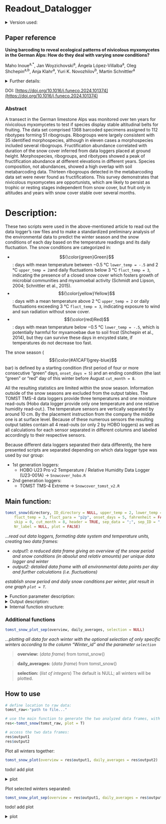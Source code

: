 # Readout_Datalogger
<details>
	
<summary> Version used: </summary> 

R (4.3.0, 2023-04-21)

Packages needed: 
- Pacman: (0.5.1)
- ggplot2: (2.3.4.2)
- lubridate: (1.9.2)
- ggnewscale: (0.4.9)
- dplyr: (1.1.2)
- glue: (1.6.2)
</details>

## Paper reference

**Using barcoding to reveal ecological patterns of nivicolous myxomycetes in the German Alps: 
How do they deal with varying snow conditions?**

Maho Inoue<sup>a,*</sup>, Jan Woyzichovski<sup>a</sup>, Ángela López-Villalba<sup>a</sup>, Oleg Shchepin<sup>a,b</sup>, Anja Klahr<sup>a</sup>, Yuri K. Novozhilov<sup>b</sup>, Martin Schnittler<sup>a</sup>

<details>
<summary>Further details: </summary>

<sup>*</sup>
	Corresponding author

<sup>a</sup>
	Institute of Botany and Landscape Ecology, University Greifswald, Greifswald, Germany
 
<sup>b</sup>
	V.L. Komarov Botanical Institute of the Russian Academy of Sciences, St. Petersburg, Russia

*Received 6 March 2024, Revised 1 July 2024, Accepted 9 July 2024, Available online 16 July 2024, Version of Record 16 July 2024.*

published in: Fungal Ecology, Volume 71, 2024, 101374, ISSN 1754-5048
</details>

DOI: [https://doi.org/10.1016/j.funeco.2024.101374](https://doi.org/10.1016/j.funeco.2024.101374)

### Abstract

A transect in the German limestone Alps was monitored over ten years for nivicolous myxomycetes to test if species display stable altitudinal belts for fruiting. The data set comprised 1368 barcoded specimens assigned to 112 ribotypes forming 51 ribogroups. Ribogroups were largely consistent with 35 identified morphospecies, although in eleven cases a morphospecies included several ribogroups. Fructification abundance correlated with duration of the snow cover inferred from data loggers placed at ground height. Morphospecies, ribogroups, and ribotypes showed a peak of fructification abundance at different elevations in different years. Species composition, not abundances, showed a high overlap with soil metabarcoding data. Thirteen ribogroups detected in the metabarcoding data set were never found as fructifications. This survey demonstrates that nivicolous myxomycetes are opportunists, which are likely to persist as trophic or resting stages independent from snow cover, but fruit only in altitudes and years with snow cover stable over several months.

# Description:

These two scripts were used in the above-mentioned article to read out the data logger’s raw files and to make a standardized preliminary analysis of the environmental data to predict the winter season and the snow conditions of each day based on the temperature readings and its daily fluctuation. 
The snow conditions are categorized in:
-	$${\color{green}Green}$$: days with mean temperature between −0.5 °C `lower_temp = -.5` and 2 °C `upper_temp = 2`and daily fluctuations below 3 °C `fluct_temp = 3`, indicating the presence of a closed snow cover which fosters growth of microbial communities and myxamoebal activity (Schmidt and Lipson, 2004; Schnittler et al., 2015).
-	$${\color{yellow}Yellow}$$: days with a mean temperature above 2 °C `upper_temp = 2` or daily fluctuations exceeding 3 °C `fluct_temp = 3`, indicating exposure to wind and sun radiation without snow cover.
-	$${\color{red}Red}$$: days with mean temperature below −0.5 °C  `lower_temp = -.5`, which is potentially harmful for myxamoebae due to soil frost (Shchepin et al., 2014), but they can survive these days in encysted state, if temperatures do not decrease too fast.
  
The snow season ($${\color{#A1CAF1}grey-blue}$$ bar) is defined by a starting condition (first period of four or more consecutive “green” days, `onset_days = 5`) and an ending condition (the last “green” or “red” day of this winter before August  `cut_month = 8`.

All the resulting statistics are limited within the snow season. Information outside of the snow seasons are excluded from the output tables.
The TOMST TMS-4 data loggers provide three temperatures and one moisture read-outs (Hobo data logger provide only one temperature and one relative humidity read-out.). The temperature sensors are vertically separated by around 10 cm. By the placement instruction from the company the middle one is at surface level. Because of these numerous sensors the resulting output tables contain all 4 read-outs (or only 2 by HOBO loggers) as well as all calculations for each sensor separated in different columns and labeled accordingly to their respective sensors.

Because different data loggers separated their data differently, the here presented scripts are separated depending on which data logger type was used by our group: 
-	1st generation loggers:
	-	HOBO U23 Pro v2 Temperature / Relative Humidity Data Logger (U23-001A) 
	&rarr;	`Snowcover_hobo.R`
-	2nd generation loggers:  
	-	TOMST TMS-4 Extreme 
	&rarr; 	`Snowcover_tomst_v2.R`


## Main function:

```R
tomst_snow(directory, ID_directory = NULL, upper_temp = 2, lower_temp = -.5, 
	fluct_temp = 3, fluct_para = "p2p", onset_days = 5, fahrenheit = FALSE,
	skip = 0, cut_month = 8, header = TRUE, sep_data = ";", sep_ID = ",", cover = NULL,
	Nr_label = NULL, plot = FALSE)
```

_…read out data loggers, formating date system and temperature units, creating two data frames:_
- _output1: a reduced data frame giving an overview of the snow period and snow conditions (in absolut and relativ amounts) per unique data logger and winter_
- _output2: detailed data frame with all environmental data points per day and further calculations (i.e. fluctuations)_
  
_establish snow period and daily snow conditions per winter, plot result in one graph `plot = T`._

<details>
<summary>Function parameter description:</summary>
	asd
	asf
	saf
</details>

<details>
<summary>Output description:</summary>
	
#### Output1:
 
#### Output2:

</details>

<details>
	
<summary>Internal function structure:</summary>

These are the internal function that the main function uses to analyze the raw files and generate the two output data frames. The internal function are used in order  of appearance.

```R
temp-prep(directory, ID_directory = NULL, sep_ID = ",", cover = NULL, Nr_label = NULL)
```

_…creating a template data frame filled with the ID number and, if possible, cover type and alternative unique name._

> **directory:** (_string of characters_) path to .csv-file 

> **ID_directory:** (_string of characters_) path to supplementary .csv-file. The default is NULL; it will not be used if set to NULL.
> 	A separate .csv file from the .csv file containing the environment data can be provided to extract the cover label and/or an alternative
> 	label name. The unique ID (serial number on the data logger) has to be provided in this supplementary file to assign the correct cover and/or label names.
> 	Header structure of .csv file: ID, Cover, Logger_Nr. (order is irrelevant)

> **sep_ID:** (_string of characters_) separation character to be used during reading in the supplementary .csv file. The default is “,”.

> **cover:** (_string of characters_) information on whether the logger was placed covered by trees or shrubs (close) or openly without any obstructions above it (open). The default is NULL; it will not be used if set to NULL. 

> **Nr_label:** (_string of characters_) The default is NULL; it will not be used if set to NULL. An alternative form to assign the data to a unique name.

```R
read_in_tomst(directory, sep_data = ";", header = TRUE, skip = 0, fahrenheit = FALSE)
```

_…read the TOMST .csv file, select the relevant columns by position, determine and unify the date system over the data frame, convert temperature units to Celsius or Fahrenheit, 
	directory: (string of characters) path to .csv-file_
 
> **sep_data:** (_string of characters_) separation character to be used during reading in the .csv file. The default is ”;”.

> **header:** (_boolean_) Whether the first row is used for setting the column titles. The default
is TRUE.

> **skip:** (_integer_) defines how many top rows in the .csv file should be ignored.  The default
is 0.

> **fahrenheit:** (_boolean_) an internal function that converts given data from Fahrenheit to Celsius. The
default is FALSE.

```R
avg_dataframe(data, temp, cover = NULL, Nr_label = NULL, cut_month = 8)
```

_…creating the data frame “daily average” by aggregating the TOMST data per day, introducing the column “Winter” and “Winter_id”: 
The "Winter" column is assigned a unique identifier for each winter season. A winter is defined as the period between the appearance of the month specified by the parameter "cut_month" in one year and the subsequent appearance of the same month in the following year. The column “Winter_id” represents the same information as the “Winter”-column but as an integer value, starting with 1._

> **data:** (_data frame_) data frame coming from the function read_in_tomst()

> **temp:** (_data frame_) data frame coming from the function temp-prep()

> **cover:** see function temp-prep()

> **Nr_label:** see function temp-prep()

> **cut_month:** (_integer_) separator to determine each year's winter season. The
default is 8, with the first day in August the next winter starts.

```R
avg_fluct(data, daily_averages, fluct_para = "p2p")
```

_…calculating for the temperature columns the daily deviation based on different formulas or approaches._
	
> **data:** (_data frame_) from avg_dataframe()
	
> **daily_averages:** (_data frame_) from avg_dataframe()

> **fluct_para:** (_string of characters_) determining which deviation formula should be used:
> - standard deviation (“sd”),
> - variance (“var”),
> - the maximum difference from the mean (“p2x”),
> - the difference between maximum and minimum reached value (“p2p”),
> - the sum of difference to mean (“sd2x”),
> - the sum of difference to zero degree celsius (“sd2z”),
> - or all of the above (“all”).
> 
> Those deviations or fluctuations are later used to determine the daily snow condition. The default is “p2p”.

```R
avg_conditions(daily_averages, upper_temp = 2, lower_temp = -.5, fluct_temp = 3)
```

_…determining the daily snow condition for each temperature column based on the fluctuations and function parameters. Three different snow conditions can be classified:_
- _no snow: the average temperature is above “upper temp,” or average temperature is below “upper temp,” above “lower_temp,” but fluctuation temperature is above “fluct_temp” under those conditions, a protective snow cover cannot exist on the surface_
- _unsuitable: the average temperature is below “lower_temp”  under those conditions, the soil freezes, and no myxomycete can survive_  
- _suitable: the average temperature is between “upper_temp” and “lower_temp,” and the fluctuation temperature is smaller than “fluct_temp” under those conditions, a protective snow cover exists and myxomycetes can survive or even multiply_

**daily_averages:** (_data frame_) from avg_fluct()

> **upper_temp:** (_float_) Defines the highest temperature limit to determine suitable conditions. The default is 2 °C.

> **lower_temp:** (_float_) Defines the lowest temperature limit to determine suitable conditions. The default is -.5 °C.

> **fluct_temp:** (_float_) Defines the absolute temperature deviation limit to determine suitable conditions. The default is 3 °C.

```R
avg_minmax(data, daily_averages)
```

_…calculating the maximum and minimum temperature per day per temperature column_
	
> **data:** (_data frame_) from avg_dataframe()

> **daily_averages:** (_data frame_) from avg_conditions()

```R
snow_seq(data, temp, daily_averages, onset_days = 5)
```

_…determines the snow period by the first days of suitable days longer than “onset_days” each winter. Calculate the absolute and relative number of condition fragments and the length of those fragments._
	
> **data:** (_data frame_) from avg_dataframe()

> **temp:** (_data frame_) from avg_dataframe() 

> **daily_averages:** (_data frame_) from avg_minmax()

> **onset_days:** (_integer_) The default is 5 days.

```R
tomst_snow_plot(overview, daily_averages)
```

_…plotting all data for all existing winters in the data frame._

> **overview:** (_data frame_) from tomst_snow()

> **daily_averages:** (_data frame_) from tomst_snow()

</details>

### Additional functions

```R
tomst_snow_plot_sep(overview, daily_averages, selection = NULL)
```

_…plotting all data for each winter with the optional selection of only specific winters according to the column “Winter_id” and the parameter `selection`_

> **overview:** (_data frame_) from tomst_snow()

> **daily_averages:** (_data frame_) from tomst_snow()

> **selection:** (_list of integers_) The default is NULL; all winters will be plotted.

## How to use

```R
# define location to raw data:
tomst_raw<-"path to file..."

# use the main function to generate the two analyzed data frames, with default settings (except "plot"):
res<-tomst_snow(tomst_raw, plot = T)

# access the two data frames:
res$output1
res$output2
```

Plot all winters together:

```R
tomst_snow_plot(overview = res$output1, daily_averages = res$output2)
```
todo! add plot

<details>
<summary>
plot
</summary>
</details>

Plot selected winters separated:

```R
tomst_snow_plot_sep(overview = res$output1, daily_averages = res$output2, selection = c(1,3,5))
```
todo! add plot

<details>
<summary>
plot
</summary>
</details>

